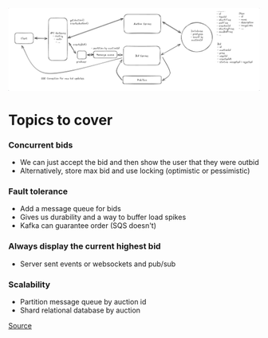 ![Ebay](images/ebay.png)

# Topics to cover
### Concurrent bids
  - We can just accept the bid and then show the user that they were outbid
  - Alternatively, store max bid and use locking (optimistic or pessimistic)

### Fault tolerance
  - Add a message queue for bids
  - Gives us durability and a way to buffer load spikes
  - Kafka can guarantee order (SQS doesn't)

### Always display the current highest bid
  - Server sent events or websockets and pub/sub

### Scalability
  - Partition message queue by auction id
  - Shard relational database by auction

[Source](https://www.hellointerview.com/learn/system-design/problem-breakdowns/online-auction)
